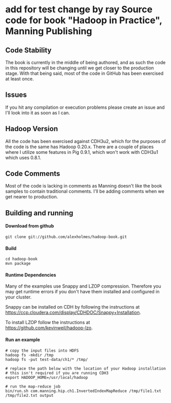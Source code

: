 add for test
change by ray
Source code for book "Hadoop in Practice", Manning Publishing
=============================================================

## Code Stability

The book is currently in the middle of being authored, and as such the
code in this repository will be changing until we get closer to the
production stage.  With that being said, most of the code in GitHub has been
exercised at least once.

##  Issues

If you hit any compilation or execution problems please create an issue
and I'll look into it as soon as I can.

## Hadoop Version

All the code has been exercised against CDH3u2, which for the purposes
of the code is the same has Hadoop 0.20.x.  There are a couple of places
where I utilize some features in Pig 0.9.1, which won't work with CDH3u1
which uses 0.8.1.

## Code Comments

Most of the code is lacking in comments as Manning doesn't like the
book samples to contain traditional comments.  I'll be adding comments
when we get nearer to production.


## Building and running

####  Download from github

<pre><code>git clone git://github.com/alexholmes/hadoop-book.git
</code></pre>

####  Build

<pre><code>cd hadoop-book
mvn package
</code></pre>

#### Runtime Dependencies

Many of the examples use Snappy and LZOP compression.  Therefore
you may get runtime errors if you don't have them installed and configured
in your cluster.

Snappy can be installed on CDH by following the instructions at
 https://ccp.cloudera.com/display/CDHDOC/Snappy+Installation.

To install LZOP follow the instructions at https://github.com/kevinweil/hadoop-lzo.

####  Run an example

<pre><code># copy the input files into HDFS
hadoop fs -mkdir /tmp
hadoop fs -put test-data/ch1/* /tmp/

# replace the path below with the location of your Hadoop installation
# this isn't required if you are running CDH3
export HADOOP_HOME=/usr/local/hadoop

# run the map-reduce job
bin/run.sh com.manning.hip.ch1.InvertedIndexMapReduce /tmp/file1.txt /tmp/file2.txt output
</code></pre>
